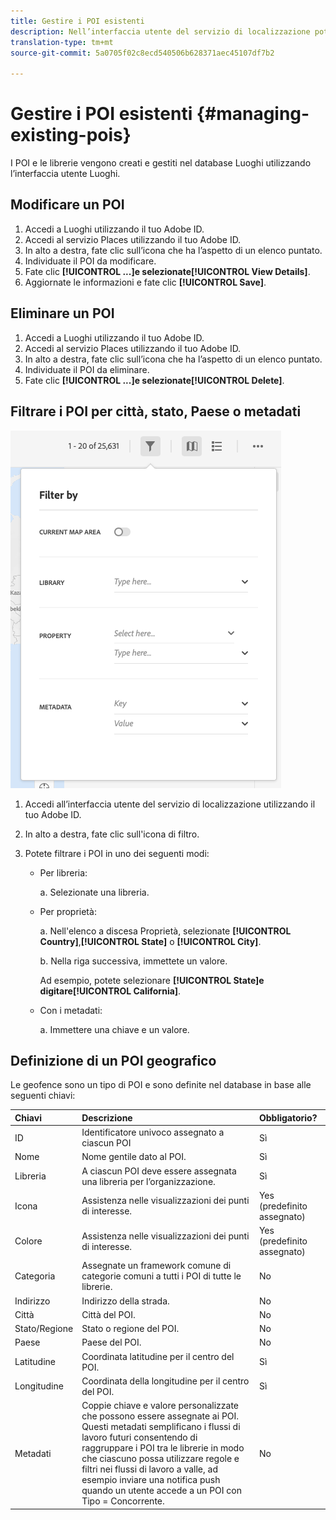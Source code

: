 ```yaml
---
title: Gestire i POI esistenti
description: Nell’interfaccia utente del servizio di localizzazione potete modificare, eliminare o filtrare i POI esistenti.
translation-type: tm+mt
source-git-commit: 5a0705f02c8ecd540506b628371aec45107df7b2

---
```



# Gestire i POI esistenti {#managing-existing-pois}

I POI e le librerie vengono creati e gestiti nel database Luoghi utilizzando l’interfaccia utente Luoghi.

## Modificare un POI

1. Accedi a Luoghi utilizzando il tuo Adobe ID.
1. Accedi al servizio Places utilizzando il tuo Adobe ID.
1. In alto a destra, fate clic sull’icona che ha l’aspetto di un elenco puntato.
1. Individuate il POI da modificare.
1. Fate clic **[!UICONTROL ...]**e selezionate**[!UICONTROL View Details]**.
1. Aggiornate le informazioni e fate clic **[!UICONTROL Save]**.

## Eliminare un POI

1. Accedi a Luoghi utilizzando il tuo Adobe ID.
1. Accedi al servizio Places utilizzando il tuo Adobe ID.
1. In alto a destra, fate clic sull’icona che ha l’aspetto di un elenco puntato.
1. Individuate il POI da eliminare.
1. Fate clic **[!UICONTROL ...]**e selezionate**[!UICONTROL Delete]**.

## Filtrare i POI per città, stato, Paese o metadati

![filtrare un POI](/help/assets/filter_poi.png)

1. Accedi all’interfaccia utente del servizio di localizzazione utilizzando il tuo Adobe ID.
1. In alto a destra, fate clic sull&#39;icona di filtro.
1. Potete filtrare i POI in uno dei seguenti modi:

   * Per libreria:

      a. Selezionate una libreria.

   * Per proprietà:

      a. Nell&#39;elenco a discesa Proprietà, selezionate **[!UICONTROL Country]**,**[!UICONTROL State]** o **[!UICONTROL City]**.

      b. Nella riga successiva, immettete un valore.

      Ad esempio, potete selezionare **[!UICONTROL State]**e digitare**[!UICONTROL California]**.

   * Con i metadati:

      a. Immettere una chiave e un valore.

## Definizione di un POI geografico

Le geofence sono un tipo di POI e sono definite nel database in base alle seguenti chiavi:

| Chiavi | Descrizione | Obbligatorio? |
| :--- | :--- | :--- |
| ID | Identificatore univoco assegnato a ciascun POI | Sì |
| Nome | Nome gentile dato al POI. | Sì |
| Libreria | A ciascun POI deve essere assegnata una libreria per l’organizzazione. | Sì |
| Icona | Assistenza nelle visualizzazioni dei punti di interesse. | Yes (predefinito assegnato) |
| Colore | Assistenza nelle visualizzazioni dei punti di interesse. | Yes (predefinito assegnato) |
| Categoria | Assegnate un framework comune di categorie comuni a tutti i POI di tutte le librerie. | No |
| Indirizzo | Indirizzo della strada. | No |
| Città | Città del POI. | No |
| Stato/Regione | Stato o regione del POI. | No |
| Paese | Paese del POI. | No |
| Latitudine | Coordinata latitudine per il centro del POI. | Sì |
| Longitudine | Coordinata della longitudine per il centro del POI. | Sì |
| Metadati | Coppie chiave e valore personalizzate che possono essere assegnate ai POI. Questi metadati semplificano i flussi di lavoro futuri consentendo di raggruppare i POI tra le librerie in modo che ciascuno possa utilizzare regole e filtri nei flussi di lavoro a valle, ad esempio inviare una notifica push quando un utente accede a un POI con Tipo = Concorrente. | No |
